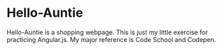 # Hello-Auntie
Hello-Auntie is a shopping webpage. 
This is just my little exercise for practicing Angular.js.
My major reference is Code School and Codepen.

